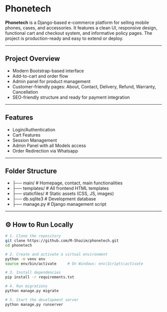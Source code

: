 # Phonetech

**Phonetech** is a Django-based e-commerce platform for selling mobile phones, cases, and accessories. It features a clean UI, responsive design, functional cart and checkout system, and informative policy pages. The project is production-ready and easy to extend or deploy.

---

## Project Overview

- Modern Bootstrap-based interface
- Add-to-cart and order flow
- Admin panel for product management
- Customer-friendly pages: About, Contact, Delivery, Refund, Warranty, Cancellation
- SEO-friendly structure and ready for payment integration

---

## Features

- Login/Authentication
- Cart Features
- Session Management
- Admin Panel with all Models access
- Order Redirection via Whatsapp

---

## Folder Structure

- ├── main/ # Homepage, contact, main functionalities
- ├── templates/ # All frontend HTML templates
- ├── staticfiles/ # Static assets (CSS, JS, images)
- ├── db.sqlite3 # Development database
- ├── manage.py # Django management script


---

## ⚙️ How to Run Locally

```bash
# 1. Clone the repository
git clone https://github.com/M-Shazim/phonetech.git
cd phonetech

# 2. Create and activate a virtual environment
python -m venv env
source env/bin/activate     # On Windows: env\Scripts\activate

# 3. Install dependencies
pip install -r requirements.txt

# 4. Run migrations
python manage.py migrate

# 5. Start the development server
python manage.py runserver
